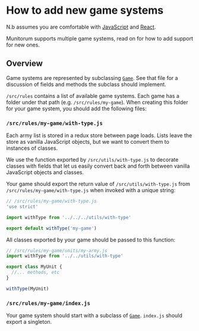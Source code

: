 # How to add new game systems

N.b assumes you are comfortable with [JavaScript](https://developer.mozilla.org/en-US/docs/Web/JavaScript) and [React](https://reactjs.org/).

Munitorum supports multiple game systems, read on for how to add support for new ones.

## Overview

Game systems are represented by subclassing [`Game`](src/rules/game.js).  See that file for a discussion of fields and methods the subclass should implement.

`/src/rules` contains a list of available game systems. Each game has a folder under that path (e.g. `/src/rules/my-game`). When creating this folder for your game system, you should add the following files:

### `/src/rules/my-game/with-type.js`

Each army list is stored in a redux store between page loads. Lists leave the store as vanilla JavaScript objects, but we want to convert them to instances of classes.

We use the function exported by `/src/utils/with-type.js` to decorate classes with fields that let us easily convert back and forth between vanilla JavaScript objects and classes.

Your game should export the return value of `/src/utils/with-type.js` from `/src/rules/my-game/with-type.js` when invoked with a unique string:

```javascript
// /src/rules/my-game/with-type.js
'use strict'

import withType from '../../../utils/with-type'

export default withType('my-game')
```

All classes exported by your game should be passed to this function:

```javascript
// /src/rules/my-game/units/my-army.js
import withType from '../../utils/with-type'

export class MyUnit {
  //... methods, etc
}

withType(MyUnit)
```

### `/src/rules/my-game/index.js`

Your game system should start with a subclass of [`Game`](src/rules/game.js).  `index.js` should export a singleton.
